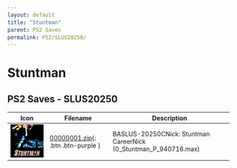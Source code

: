 ```yaml
---
layout: default
title: "Stuntman"
parent: PS2 Saves
permalink: PS2/SLUS20250/
---
```

# Stuntman

## PS2 Saves - SLUS20250

| Icon | Filename | Description |
|------|----------|-------------|
| ![Stuntman](icon0.png) | [00000001.zip](00000001.zip){: .btn .btn-purple } | BASLUS-20250CNick: Stuntman CareerNick (0_Stuntman_P_940716.max) |
